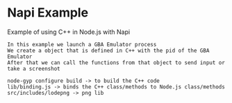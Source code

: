 # Napi Example
Example of using C++ in Node.js with Napi<br>

```
In this example we launch a GBA Emulator process
We create a object that is defined in C++ with the pid of the GBA Emulator
After that we can call the functions from that object to send input or take a screenshot
```

```
node-gyp configure build -> to build the C++ code
lib/binding.js -> binds the C++ class/methods to Node.js class/methods
src/includes/lodepng -> png lib
```
